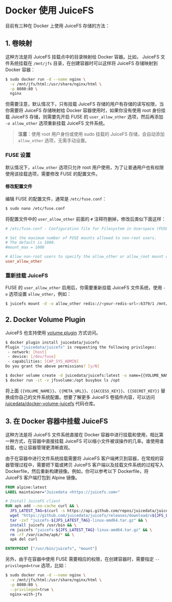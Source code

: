 # Docker 使用 JuiceFS

目前有三种在 Docker 上使用 JuiceFS 存储的方法：

## 1. 卷映射

这种方法是将 JuiceFS 挂载点中的目录映射给 Docker 容器。比如， JuiceFS 文件系统挂载在 `/mnt/jfs` 目录，在创建容器时可以这样将 JuiceFS 存储映射到 Docker 容器：

```sh
$ sudo docker run -d --name nginx \
  -v /mnt/jfs/html:/usr/share/nginx/html \
  -p 8080:80 \
  nginx
```

但需要注意，默认情况下，只有挂载 JuiceFS 存储的用户有存储的读写权限，当你需要将 JuiceFS 存储映射给 Docker 容器使用时，如果你没有使用 root 身份挂载 JuiceFS 存储，则需要先开启 FUSE 的 `user_allow_other` 选项，然后再添加  `-o allow_other` 选项重新挂载 JuiceFS 文件系统。

> **注意**：使用 root 用户身份或使用 sudo 挂载的 JuiceFS 存储，会自动添加 `allow_other` 选项，无需手动设置。

### FUSE 设置

默认情况下，`allow_other` 选项只允许 root 用户使用，为了让普通用户也有权限使用该挂载选项，需要修改 FUSE 的配置文件。 

#### 修改配置文件

编辑 FUSE 的配置文件，通常是 `/etc/fuse.conf`：

```sh
$ sudo nano /etc/fuse.conf
```

将配置文件中的 `user_allow_other` 前面的 `#` 注释符删掉，修改后类似下面这样：

```conf
# /etc/fuse.conf - Configuration file for Filesystem in Userspace (FUSE)

# Set the maximum number of FUSE mounts allowed to non-root users.
# The default is 1000.
#mount_max = 1000

# Allow non-root users to specify the allow_other or allow_root mount options.
user_allow_other
```

### 重新挂载 JuiceFS

FUSE 的 `user_allow_other` 启用后，你需要重新挂载 JuiceFS 文件系统，使用 `-o` 选项设置 `allow_other`，例如：

```sh
$ juicefs mount -d -o allow_other redis://<your-redis-url>:6379/1 /mnt/jfs
```

## 2. Docker Volume Plugin

JuiceFS 也支持使用 [volume plugin](https://docs.docker.com/engine/extend/) 方式访问。

```sh
$ docker plugin install juicedata/juicefs
Plugin "juicedata/juicefs" is requesting the following privileges:
 - network: [host]
 - device: [/dev/fuse]
 - capabilities: [CAP_SYS_ADMIN]
Do you grant the above permissions? [y/N]

$ docker volume create -d juicedata/juicefs:latest -o name={{VOLUME_NAME}} -o metaurl={{META_URL}} -o access-key={{ACCESS_KEY}} -o secret-key={{SECRET_KEY}} jfsvolume
$ docker run -it -v jfsvolume:/opt busybox ls /opt
```

将上面 `{{VOLUME_NAME}}`、`{{META_URL}}`、`{{ACCESS_KEY}}`、`{{SECRET_KEY}}` 替换成你自己的文件系统配置。想要了解更多 JuiceFS 卷插件内容，可以访问  [juicedata/docker-volume-juicefs](https://github.com/juicedata/docker-volume-juicefs) 代码仓库。

## 3. 在 Docker 容器中挂载 JuiceFS

这种方法是将 JuiceFS 文件系统直接在 Docker 容器中进行挂载和使用，相比第一种方式，在容器中直接挂载 JuiceFS 可以缩小文件被误操作的几率。谁使用谁挂载，也让容器管理更清晰直观。

由于在容器中进行文件系统挂载需要将 JuiceFS 客户端拷贝到容器，在常规的容器管理过程中，需要把下载或拷贝 JuiceFS 客户端以及挂载文件系统的过程写入 Dockerfile，然后重新构建镜像。例如，你可以参考以下 Dockerfile，将 JuiceFS 客户端打包到 Alpine 镜像。

```dockerfile
FROM alpine:latest
LABEL maintainer="Juicedata <https://juicefs.com>"

# Install JuiceFS client
RUN apk add --no-cache curl && \
  JFS_LATEST_TAG=$(curl -s https://api.github.com/repos/juicedata/juicefs/releases/latest | grep 'tag_name' | cut -d '"' -f 4 | tr -d 'v') && \
  wget "https://github.com/juicedata/juicefs/releases/download/v${JFS_LATEST_TAG}/juicefs-${JFS_LATEST_TAG}-linux-amd64.tar.gz" && \
  tar -zxf "juicefs-${JFS_LATEST_TAG}-linux-amd64.tar.gz" && \
  install juicefs /usr/bin && \
  rm juicefs "juicefs-${JFS_LATEST_TAG}-linux-amd64.tar.gz" && \
  rm -rf /var/cache/apk/* && \
  apk del curl

ENTRYPOINT ["/usr/bin/juicefs", "mount"]
```

另外，由于在容器中使用 FUSE 需要相应的权限，在创建容器时，需要指定 `--privileged=true` 选项，比如：

```sh
$ sudo docker run -d --name nginx \
  -v /mnt/jfs/html:/usr/share/nginx/html \
  -p 8080:80 \
  --privileged=true \
  nginx-with-jfs
```
